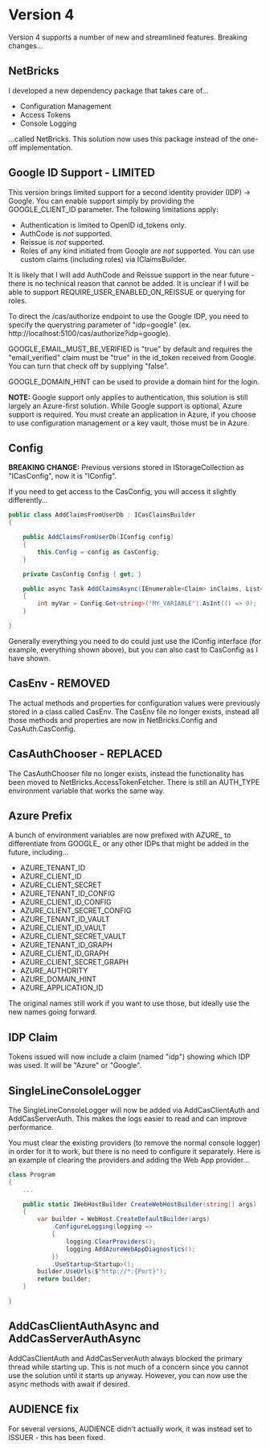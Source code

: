 # Version 4

Version 4 supports a number of new and streamlined features. Breaking changes...

## NetBricks

I developed a new dependency package that takes care of...

-   Configuration Management
-   Access Tokens
-   Console Logging

...called NetBricks. This solution now uses this package instead of the one-off implementation.

## Google ID Support - LIMITED

This version brings limited support for a second identity provider (IDP) -> Google. You can enable support simply by providing the GOOGLE_CLIENT_ID parameter. The following limitations apply:

-   Authentication is limited to OpenID id_tokens only.
-   AuthCode is _not_ supported.
-   Reissue is _not_ supported.
-   Roles of any kind initiated from Google are _not_ supported. You can use custom claims (including roles) via IClaimsBuilder.

It is likely that I will add AuthCode and Reissue support in the near future - there is no technical reason that cannot be added. It is unclear if I will be able to support REQUIRE_USER_ENABLED_ON_REISSUE or querying for roles.

To direct the /cas/authorize endpoint to use the Google IDP, you need to specify the querystring parameter of "idp=google" (ex. http://localhost:5100/cas/authorize?idp=google).

GOOGLE_EMAIL_MUST_BE_VERIFIED is "true" by default and requires the "email_verified" claim must be "true" in the id_token received from Google. You can turn that check off by supplying "false".

GOOGLE_DOMAIN_HINT can be used to provide a domain hint for the login.

**NOTE:** Google support only applies to authentication, this solution is still largely an Azure-first solution. While Google support is optional, Azure support is required. You must create an application in Azure, if you choose to use configuration management or a key vault, those must be in Azure.

## Config

**BREAKING CHANGE:** Previous versions stored in IStorageCollection as "ICasConfig", now it is "IConfig".

If you need to get access to the CasConfig, you will access it slightly differently...

```c#
public class AddClaimsFromUserDb : ICasClaimsBuilder
{

    public AddClaimsFromUserDb(IConfig config)
    {
        this.Config = config as CasConfig;
    }

    private CasConfig Config { get; }

    public async Task AddClaimsAsync(IEnumerable<Claim> inClaims, List<Claim> outClaims)
    {
        int myVar = Config.Get<string>("MY_VARIABLE").AsInt(() => 0);
    }

}
```

Generally everything you need to do could just use the IConfig interface (for example, everything shown above), but you can also cast to CasConfig as I have shown.

## CasEnv - REMOVED

The actual methods and properties for configuration values were previously stored in a class called CasEnv. The CasEnv file no longer exists, instead all those methods and properties are now in NetBricks.Config and CasAuth.CasConfig.

## CasAuthChooser - REPLACED

The CasAuthChooser file no longer exists, instead the functionality has been moved to NetBricks.AccessTokenFetcher. There is still an AUTH_TYPE environment variable that works the same way.

## Azure Prefix

A bunch of environment variables are now prefixed with AZURE\_ to differentiate from GOOGLE\_ or any other IDPs that might be added in the future, including...

-   AZURE_TENANT_ID
-   AZURE_CLIENT_ID
-   AZURE_CLIENT_SECRET
-   AZURE_TENANT_ID_CONFIG
-   AZURE_CLIENT_ID_CONFIG
-   AZURE_CLIENT_SECRET_CONFIG
-   AZURE_TENANT_ID_VAULT
-   AZURE_CLIENT_ID_VAULT
-   AZURE_CLIENT_SECRET_VAULT
-   AZURE_TENANT_ID_GRAPH
-   AZURE_CLIENT_ID_GRAPH
-   AZURE_CLIENT_SECRET_GRAPH
-   AZURE_AUTHORITY
-   AZURE_DOMAIN_HINT
-   AZURE_APPLICATION_ID

The original names still work if you want to use those, but ideally use the new names going forward.

## IDP Claim

Tokens issued will now include a claim (named "idp") showing which IDP was used. It will be "Azure" or "Google".

## SingleLineConsoleLogger

The SingleLineConsoleLogger will now be added via AddCasClientAuth and AddCasServerAuth. This makes the logs easier to read and can improve performance.

You must clear the existing providers (to remove the normal console logger) in order for it to work, but there is no need to configure it separately. Here is an example of clearing the providers and adding the Web App provider...

```c#
class Program
{
    ...

    public static IWebHostBuilder CreateWebHostBuilder(string[] args)
    {
        var builder = WebHost.CreateDefaultBuilder(args)
            .ConfigureLogging(logging =>
            {
                logging.ClearProviders();
                logging.AddAzureWebAppDiagnostics();
            })
            .UseStartup<Startup>();
        builder.UseUrls($"http://*:{Port}");
        return builder;
    }

}
```

## AddCasClientAuthAsync and AddCasServerAuthAsync

AddCasClientAuth and AddCasServerAuth always blocked the primary thread while starting up. This is not much of a concern since you cannot use the solution until it starts up anyway. However, you can now use the async methods with await if desired.

## AUDIENCE fix

For several versions, AUDIENCE didn't actually work, it was instead set to ISSUER - this has been fixed.
